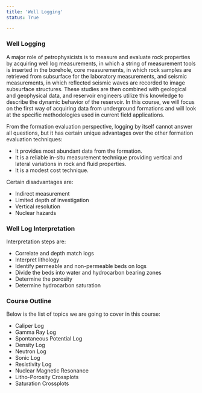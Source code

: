```yaml
---
title: 'Well Logging'
status: True

---
```


### Well Logging

A major role of petrophysicists is to measure and evaluate rock properties by acquiring well log measurements, in which a string of measurement tools is inserted in the borehole, core measurements, in which rock samples are retrieved from subsurface for the laboratory measurements, and seismic measurements, in which reflected seismic waves are recorded to image subsurface structures. These studies are then combined with geological and geophysical data, and reservoir engineers utilize this knowledge to describe the dynamic behavior of the reservoir. In this course, we will focus on the first way of acquiring data from underground formations and will look at the specific methodologies used in current field applications.

From the formation evaluation perspective, logging by itself cannot answer all questions, but it has certain unique advantages over the other formation evaluation techniques:

- It provides most abundant data from the formation.
- It is a reliable in-situ measurement technique providing vertical and lateral variations in rock and fluid properties.
- It is a modest cost technique.

Certain disadvantages are:

- Indirect measurement
- Limited depth of investigation
- Vertical resolution
- Nuclear hazards

### Well Log Interpretation

Interpretation steps are:

- Correlate and depth match logs
- Interpret lithology
- Identify permeable and non-permeable beds on logs
- Divide the beds into water and hydrocarbon bearing zones
- Determine the porosity
- Determine hydrocarbon saturation

### Course Outline

Below is the list of topics we are going to cover in this course:

- Caliper Log
- Gamma Ray Log
- Spontaneous Potential Log
- Density Log
- Neutron Log
- Sonic Log
- Resistivity Log
- Nuclear Magnetic Resonance
- Litho-Porosity Crossplots
- Saturation Crossplots
